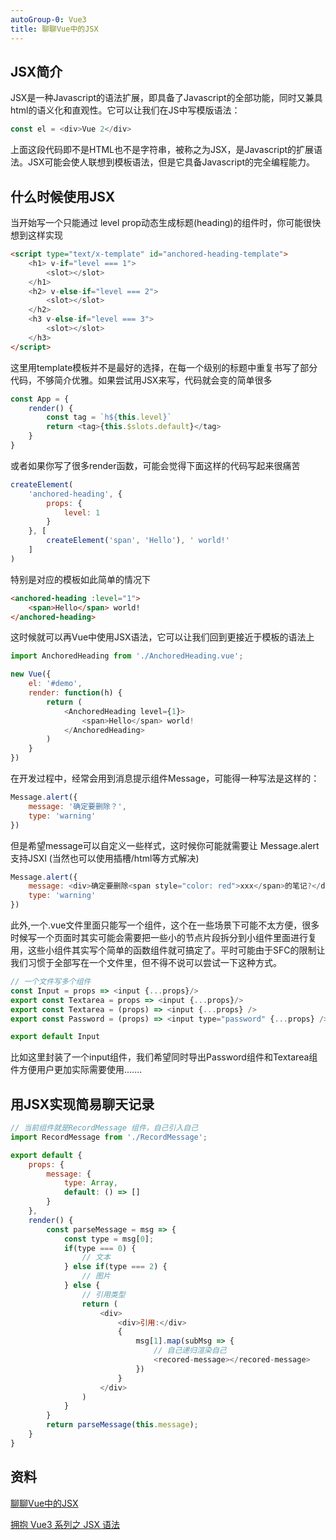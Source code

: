 ```yaml
---
autoGroup-0: Vue3
title: 聊聊Vue中的JSX
---
```

## JSX简介
JSX是一种Javascript的语法扩展，即具备了Javascript的全部功能，同时又兼具html的语义化和直观性。它可以让我们在JS中写模版语法：
```js
const el = <div>Vue 2</div>
```
上面这段代码即不是HTML也不是字符串，被称之为JSX，是Javascript的扩展语法。JSX可能会使人联想到模板语法，但是它具备Javascript的完全编程能力。

## 什么时候使用JSX
当开始写一个只能通过 level prop动态生成标题(heading)的组件时，你可能很快想到这样实现

```html
<script type="text/x-template" id="anchored-heading-template">
    <h1> v-if="level === 1">
        <slot></slot>
    </h1>
    <h2> v-else-if="level === 2">
        <slot></slot>
    </h2>
    <h3 v-else-if="level === 3"> 
        <slot></slot> 
    </h3> 
</script>
```
这里用template模板并不是最好的选择，在每一个级别的标题中重复书写了部分代码，不够简介优雅。如果尝试用JSX来写，代码就会变的简单很多
```js
const App = {
    render() {
        const tag = `h${this.level}`
        return <tag>{this.$slots.default}</tag>
    }
}
```
或者如果你写了很多render函数，可能会觉得下面这样的代码写起来很痛苦
```js
createElement(
    'anchored-heading', {
        props: {
            level: 1
        }
    }, [
        createElement('span', 'Hello'), ' world!'
    ]
)
```
特别是对应的模板如此简单的情况下
```html
<anchored-heading :level="1">  
    <span>Hello</span> world!  
</anchored-heading>
```
这时候就可以再Vue中使用JSX语法，它可以让我们回到更接近于模板的语法上
```js
import AnchoredHeading from './AnchoredHeading.vue';

new Vue({
    el: '#demo',
    render: function(h) {
        return (
            <AnchoredHeading level={1}>
                <span>Hello</span> world!
            </AnchoredHeading>
        )
    }
})
```
在开发过程中，经常会用到消息提示组件Message，可能得一种写法是这样的：
```js
Message.alert({
    message: '确定要删除？',
    type: 'warning'
})
```
但是希望message可以自定义一些样式，这时候你可能就需要让 Message.alert 支持JSXl (当然也可以使用插槽/html等方式解决)
```js
Message.alert({
    message: <div>确定要删除<span style="color: red">xxx</span>的笔记?</div>,
    type: 'warning'
})
```
此外,一个.vue文件里面只能写一个组件，这个在一些场景下可能不太方便，很多时候写一个页面时其实可能会需要把一些小的节点片段拆分到小组件里面进行复用，这些小组件其实写个简单的函数组件就可搞定了。平时可能由于SFC的限制让我们习惯于全部写在一个文件里，但不得不说可以尝试一下这种方式。

```js
// 一个文件写多个组件
const Input = props => <input {...props}/>
export const Textarea = props => <input {...props}/>
export const Textarea = (props) => <input {...props} />
export const Password = (props) => <input type="password" {...props} />

export default Input
```
比如这里封装了一个input组件，我们希望同时导出Password组件和Textarea组件方便用户更加实际需要使用.......


## 用JSX实现简易聊天记录
```js
// 当前组件就是RecordMessage 组件，自己引入自己 
import RecordMessage from './RecordMessage';

export default {
    props: {
        message: {
            type: Array,
            default: () => []
        }
    },
    render() {
        const parseMessage = msg => {
            const type = msg[0];
            if(type === 0) {
                // 文本
            } else if(type === 2) {
                // 图片
            } else {
                // 引用类型
                return (
                    <div>
                        <div>引用:</div>
                        {
                            msg[1].map(subMsg => {
                                // 自己递归渲染自己
                                <recored-message></recored-message>
                            })
                        }
                    </div>
                )
            }
        }
        return parseMessage(this.message);
    }
}
```

## 资料
[聊聊Vue中的JSX](https://juejin.cn/post/7188898676993949752)

[拥抱 Vue3 系列之 JSX 语法](https://juejin.cn/post/6846687592138670094#heading-3)